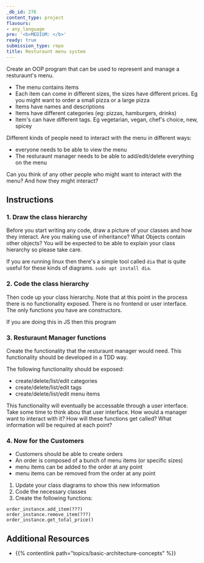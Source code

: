 ```yaml
---
_db_id: 276
content_type: project
flavours:
- any_language
pre: '<b>MEDIUM: </b>'
ready: true
submission_type: repo
title: Resturaunt menu system
---
```


Create an OOP program that can be used to represent and manage a resturaunt's menu.

- The menu contains items
- Each item can come in different sizes, the sizes have different prices. Eg you might want to order a small pizza or a large pizza
- Items have names and descriptions
- Items have different categories (eg: pizzas, hamburgers, drinks)
- Item's can have different tags. Eg vegetarian, vegan, chef's choice, new, spicey

Different kinds of people need to interact with the menu in different ways:

- everyone needs to be able to view the menu
- The resturaunt manager needs to be able to add/edit/delete everything on the menu

Can you think of any other people who might want to interact with the menu? And how they might interact?

## Instructions

### 1. Draw the class hierarchy

Before you start writing any code, draw a picture of your classes and how they interact. Are you making use of inheritance? What Objects contain other objects? You will be expected to be able to explain your class hierarchy so please take care.

If you are running linux then there's a simple tool called `dia` that is quite useful for these kinds of diagrams. `sudo apt install dia`.

### 2. Code the class hierarchy

Then code up your class hierarchy. Note that at this point in the process there is no functionality exposed. There is no frontend or user interface. The only functions you have are constructors.

If you are doing this in JS then this program

### 3. Resturaunt Manager functions

Create the functionality that the resturaunt manager would need. This functionality should be developed in a TDD way.

The following functionality should be exposed:

- create/delete/list/edit categories
- create/delete/list/edit tags
- create/delete/list/edit menu items

This functionality will eventually be accessable through a user interface. Take some time to think abou that user interface. How would a manager want to interact with it? How will these functions get called? What information will be required at each point?

### 4. Now for the Customers

- Customers should be able to create orders
- An order is composed of a bunch of menu items (or specific sizes)
- menu items can be added to the order at any point
- menu items can be removed from the order at any point

1. Update your class diagrams to show this new information
2. Code the necessary classes
3. Create the following functions:

```
order_instance.add_item(???)
order_instance.remove_item(???)
order_instance.get_total_price()
```

## Additional Resources

- {{% contentlink path="topics/basic-architecture-concepts" %}}